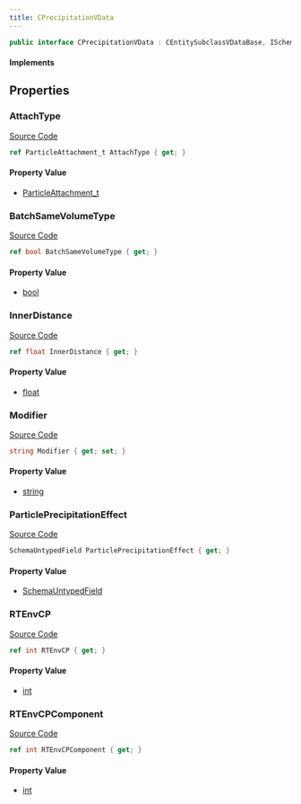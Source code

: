 ```yaml
---
title: CPrecipitationVData
---
```


```csharp
public interface CPrecipitationVData : CEntitySubclassVDataBase, ISchemaClass<CEntitySubclassVDataBase>, ISchemaClass<CPrecipitationVData>, ISchemaField, ISchemaClass, INativeHandle
```

#### Implements

## Properties

### AttachType

[Source Code](https://github.com/swiftly-solution/swiftlys2/blob/beta/managed/src/SwiftlyS2.Generated/Schemas/Interfaces/CPrecipitationVData.cs#L21)

```csharp
ref ParticleAttachment_t AttachType { get; }
```

#### Property Value

- [ParticleAttachment_t](/docs/api/shared/schemadefinitions/particleattachment_t)

### BatchSameVolumeType

[Source Code](https://github.com/swiftly-solution/swiftlys2/blob/beta/managed/src/SwiftlyS2.Generated/Schemas/Interfaces/CPrecipitationVData.cs#L23)

```csharp
ref bool BatchSameVolumeType { get; }
```

#### Property Value

- [bool](https://learn.microsoft.com/dotnet/api/system.boolean)

### InnerDistance

[Source Code](https://github.com/swiftly-solution/swiftlys2/blob/beta/managed/src/SwiftlyS2.Generated/Schemas/Interfaces/CPrecipitationVData.cs#L19)

```csharp
ref float InnerDistance { get; }
```

#### Property Value

- [float](https://learn.microsoft.com/dotnet/api/system.single)

### Modifier

[Source Code](https://github.com/swiftly-solution/swiftlys2/blob/beta/managed/src/SwiftlyS2.Generated/Schemas/Interfaces/CPrecipitationVData.cs#L29)

```csharp
string Modifier { get; set; }
```

#### Property Value

- [string](https://learn.microsoft.com/dotnet/api/system.string)

### ParticlePrecipitationEffect

[Source Code](https://github.com/swiftly-solution/swiftlys2/blob/beta/managed/src/SwiftlyS2.Generated/Schemas/Interfaces/CPrecipitationVData.cs#L17)

```csharp
SchemaUntypedField ParticlePrecipitationEffect { get; }
```

#### Property Value

- [SchemaUntypedField](/docs/api/shared/schemas/schemauntypedfield)

### RTEnvCP

[Source Code](https://github.com/swiftly-solution/swiftlys2/blob/beta/managed/src/SwiftlyS2.Generated/Schemas/Interfaces/CPrecipitationVData.cs#L25)

```csharp
ref int RTEnvCP { get; }
```

#### Property Value

- [int](https://learn.microsoft.com/dotnet/api/system.int32)

### RTEnvCPComponent

[Source Code](https://github.com/swiftly-solution/swiftlys2/blob/beta/managed/src/SwiftlyS2.Generated/Schemas/Interfaces/CPrecipitationVData.cs#L27)

```csharp
ref int RTEnvCPComponent { get; }
```

#### Property Value

- [int](https://learn.microsoft.com/dotnet/api/system.int32)

